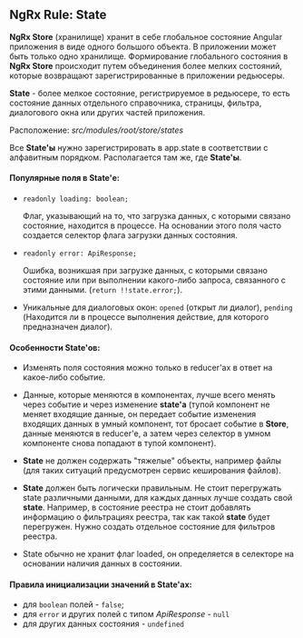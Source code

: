 ## NgRx Rule: State


**NgRx Store** (хранилище) хранит в себе глобальное состояние Angular приложения в виде одного большого объекта.
В приложении может быть только одно хранилище.
Формирование глобального состояния в **NgRx Store** происходит путем объединения более мелких состояний, которые 
возвращают зарегистрированные в приложении редьюсеры.

**State** - более мелкое состояние, регистрируемое в редьюсере, то есть состояние данных отдельного справочника, страницы, 
фильтра, диалогового окна или других частей приложения.

Расположение: _src/modules/root/store/states_

Все **State'ы** нужно зарегистрировать в app.state в соответствии с алфавитным порядком. Располагается там же, 
где **State'ы**.

#### Популярные поля в State'е:

- ```readonly loading: boolean;```

  Флаг, указывающий на то, что загрузка данных, с которыми связано состояние, находится в процессе. На основании этого 
поля часто создается селектор флага загрузки данных состояния.
- ```readonly error: ApiResponse;``` 

  Ошибка, возникшая при загрузке данных, с которыми связано состояние или при выполнении какого-либо запроса, связанного
с этими данными.
  (```return !!state.error;```).
- Уникальные для диалоговых окон: `opened` (открыт ли диалог), `pending` (Находится ли в процессе выполнения действие, 
для которого предназначен диалог).

#### Особенности State'ов:

- Изменять поля состояния можно только в reducer'ах в ответ на какое-либо событие. 

- Данные, которые меняются в компонентах, лучше всего менять через событие и через изменение **state'а** (тупой 
компонент не меняет входящие данные, он передает событие изменения входящих данных в умный компонент, тот бросает 
событие в **Store**, данные меняются в reducer'е, а затем через селектор в умном компоненте снова попадают в тупой 
компонент).

- **State** не должен содержать "тяжелые" объекты, например файлы (для таких ситуаций предусмотрен сервис кеширования 
файлов).

- **State** должен быть логически правильным. Не стоит перегружать state различными данными, для каждых данных лучше 
создать свой **state**. Например, в состояние реестра не стоит добавлять информацию о фильтрациях реестра, так как 
такой **state** будет перегружен. Нужно создать отдельное состояние для фильтров реестра.

- State обычно не хранит флаг loaded, он определяется в селекторе на основании наличия данных в состоянии.

#### Правила инициализации значений в State'ах:

- для `boolean` полей - `false`;
- для `error` и других полей с типом _ApiResponse_ - `null`
- для других данных состояния - `undefined`
